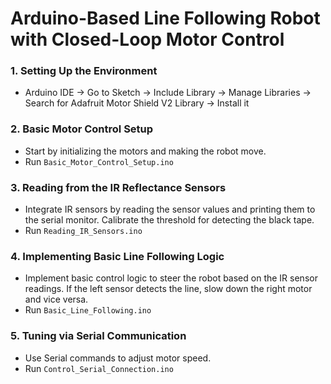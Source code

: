 # Arduino-Based Line Following Robot with Closed-Loop Motor Control

### 1. Setting Up the Environment
- Arduino IDE -> Go to Sketch -> Include Library -> Manage Libraries -> Search for Adafruit Motor Shield V2 Library -> Install it


### 2. Basic Motor Control Setup
- Start by initializing the motors and making the robot move.
- Run `Basic_Motor_Control_Setup.ino`


### 3. Reading from the IR Reflectance Sensors
- Integrate IR sensors by reading the sensor values and printing them to the serial monitor. Calibrate the threshold for detecting the black tape.
- Run `Reading_IR_Sensors.ino`


### 4. Implementing Basic Line Following Logic
- Implement basic control logic to steer the robot based on the IR sensor readings. If the left sensor detects the line, slow down the right motor and vice versa.
- Run `Basic_Line_Following.ino`


### 5. Tuning via Serial Communication
- Use Serial commands to adjust motor speed.
- Run `Control_Serial_Connection.ino`